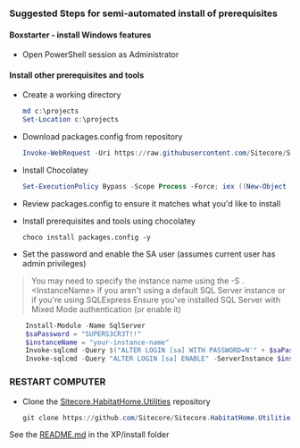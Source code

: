 ### Suggested Steps for semi-automated install of prerequisites
#### Boxstarter - install Windows features
- Open PowerShell session as Administrator
#### Install other prerequisites and tools 
- Create a working directory
	```PowerShell
	md c:\projects
	Set-Location c:\projects
	```

- Download packages.config from repository

	```PowerShell
	Invoke-WebRequest -Uri https://raw.githubusercontent.com/Sitecore/Sitecore.HabitatHome.Utilities/master/Prerequisites/packages.config -UseBasicParsing | set-content packages.config
	```

- Install Chocolatey

    ```PowerShell
    Set-ExecutionPolicy Bypass -Scope Process -Force; iex ((New-Object System.Net.WebClient).DownloadString('https://chocolatey.org/install.ps1'))
    ```
- Review packages.config to ensure it matches what you'd like to install
- Install prerequisites and tools using chocolatey
    ```
    choco install packages.config -y
    ```

- Set the password and enable the SA user (assumes current user has admin privileges)
> You may need to specify the instance name using the -S .\<InstanceName> if you aren't using a default SQL Server instance or if you're using SQLExpress
> Ensure you've installed SQL Server with Mixed Mode authentication (or enable it)
```PowerShell
	Install-Module -Name SqlServer
	$saPassword = "SUPERS3CR3T!!"
	$instanceName = "your-instance-name"
	Invoke-sqlcmd -Query $("ALTER LOGIN [sa] WITH PASSWORD=N'" + $saPassword + "'") -ServerInstance $instanceName
	Invoke-sqlcmd -Query "ALTER LOGIN [sa] ENABLE" -ServerInstance $instanceName
```

### RESTART COMPUTER

- Clone the [Sitecore.HabitatHome.Utilities](https://github.com/Sitecore/Sitecore.HabitatHome.Utilities/) repository

	```PowerShell
	git clone https://github.com/Sitecore/Sitecore.HabitatHome.Utilities.git
	```

See the [README.md](../XP/install/README.md) in the XP/install folder

	
